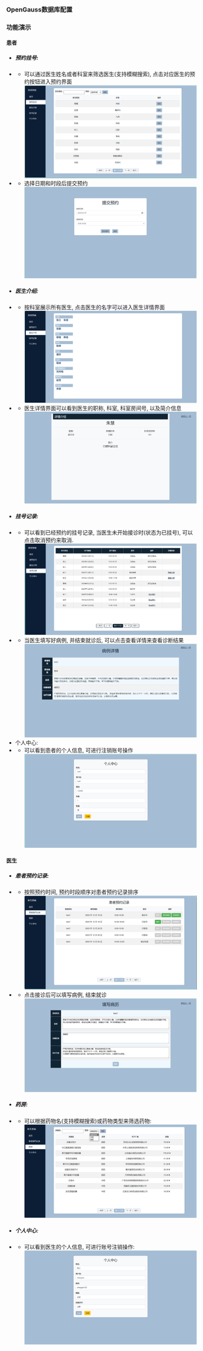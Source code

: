### OpenGauss数据库配置  


### 功能演示  
#### 患者  
* ##### 预约挂号:  
* - 可以通过医生姓名或者科室来筛选医生(支持模糊搜索), 点击对应医生的预约按钮进入预约界面  
![](img/patient/patient_register.jpg)  
* - 选择日期和时段后提交预约  
![](img/patient/patient_appoint.jpg)  
* ##### 医生介绍:  
* - 按科室展示所有医生, 点击医生的名字可以进入医生详情界面  
![](img/patient/patient_personnel.jpg)  
* - 医生详情界面可以看到医生的职称, 科室, 科室房间号, 以及简介信息  
![](img/patient/patient_profile.jpg)  
* ##### 挂号记录:
* - 可以看到已经预约的挂号记录, 当医生未开始接诊时(状态为已挂号), 可以点击取消预约来取消.  
![](img/patient/patient_registration.jpg)  
* - 当医生填写好病例, 并结束就诊后, 可以点击查看详情来查看诊断结果  
![](img/patient/patient_medicalrecord.jpg)  
* 个人中心:  
* - 可以看到患者的个人信息, 可进行注销账号操作  
![](img/patient/patient_personal.jpg)  


#### 医生  
* ##### 患者预约记录:  
* - 按照预约时间, 预约时段顺序对患者预约记录排序  
![](img/doctor/doctor_registration.jpg)  
* - 点击接诊后可以填写病例, 结束就诊  
![](img/doctor/doctor_medicalrecord.jpg)  
* ##### 药房:  
* - 可以根据药物名(支持模糊搜索)或药物类型来筛选药物:  
![](img/doctor/doctor_medicine.jpg)  
* ##### 个人中心:  
* - 可以看到医生的个人信息, 可进行账号注销操作:  
![](img/doctor/doctor_personal.jpg)  